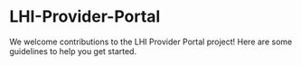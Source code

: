 # LHI-Provider-Portal
We welcome contributions to the LHI Provider Portal project! Here are some guidelines to help you get started.
